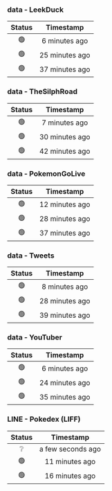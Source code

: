 ### data - LeekDuck
| Status | Timestamp |
|:------:|:---------:|
| 🟢 | 6 minutes ago |
| 🟢 | 25 minutes ago |
| 🟢 | 37 minutes ago |

### data - TheSilphRoad
| Status | Timestamp |
|:------:|:---------:|
| 🟢 | 7 minutes ago |
| 🟢 | 30 minutes ago |
| 🟢 | 42 minutes ago |

### data - PokemonGoLive
| Status | Timestamp |
|:------:|:---------:|
| 🟢 | 12 minutes ago |
| 🟢 | 28 minutes ago |
| 🟢 | 37 minutes ago |

### data - Tweets
| Status | Timestamp |
|:------:|:---------:|
| 🟢 | 8 minutes ago |
| 🟢 | 28 minutes ago |
| 🟢 | 39 minutes ago |

### data - YouTuber
| Status | Timestamp |
|:------:|:---------:|
| 🟢 | 6 minutes ago |
| 🟢 | 24 minutes ago |
| 🟢 | 35 minutes ago |

### LINE - Pokedex (LIFF)
| Status | Timestamp |
|:------:|:---------:|
| ❔ | a few seconds ago |
| 🟢 | 11 minutes ago |
| 🟢 | 16 minutes ago |

